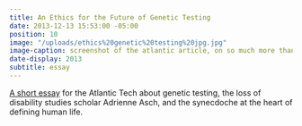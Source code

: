 ```yaml
---
title: An Ethics for the Future of Genetic Testing
date: 2013-12-13 15:53:00 -05:00
position: 10
image: "/uploads/ethics%20genetic%20testing%20jpg.jpg"
image-caption: screenshot of the atlantic article, on so much more than just genetics
date-display: 2013
subtitle: essay
---
```


[A short essay](https://www.theatlantic.com/technology/archive/2013/12/an-ethics-for-the-future-of-genetic-testing/282705/) for the Atlantic Tech about genetic testing, the loss of disability studies scholar Adrienne Asch, and the synecdoche at the heart of defining human life.